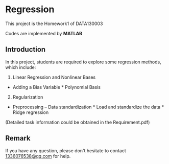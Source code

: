 # RegressionThis project is the Homework1 of DATA130003Codes are implemented by **MATLAB**## IntroductionIn this project, students are required to explore some regression methods, which include:1.  Linear Regression and Nonlinear Bases   *  Adding a Bias Variable    *  Polynomial Basis2.  Regularization   *  Preprocessing – Data standardization    *  Load and standardize the data    *  Ridge regression(Detailed task information could be obtained in the Requirement.pdf)## RemarkIf you have any question, please don't hesitate to contact 1336076538@qq.com for help.